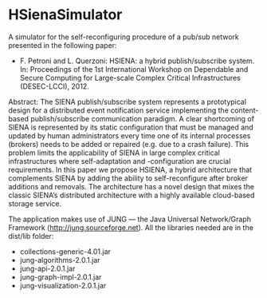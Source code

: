 # HSienaSimulator
A simulator for the self-reconfiguring procedure of a pub/sub network presented in the following paper:

-  F. Petroni and L. Querzoni:
   HSIENA: a hybrid publish/subscribe system.
   In: Proceedings of the 1st International Workshop on Dependable and Secure Computing for Large-scale 
   Complex Critical Infrastructures (DESEC-LCCI), 2012.
   
Abstract:  The SIENA publish/subscribe system represents a prototypical design for a distributed event 
   notification service implementing the content-based publish/subscribe communication paradigm. 
   A clear shortcoming of SIENA is represented by its static configuration that must be managed and 
   updated by human administrators every time one of its internal processes (brokers) needs to be added 
   or repaired (e.g. due to a crash failure). This problem limits the applicability of SIENA in large complex 
   critical infrastructures where self-adaptation and -configuration are crucial requirements. 
   In this paper we propose HSIENA, a hybrid architecture that complements SIENA by adding the ability to 
   self-reconfigure after broker additions and removals. The architecture has a novel design that mixes the 
   classic SIENA’s distributed architecture with a highly available cloud-based storage service.

The application makes use of JUNG — the Java Universal Network/Graph Framework (http://jung.sourceforge.net).
All the libraries needed are in the dist/lib folder:
- collections-generic-4.01.jar
- jung-algorithms-2.0.1.jar
- jung-api-2.0.1.jar
- jung-graph-impl-2.0.1.jar
- jung-visualization-2.0.1.jar
